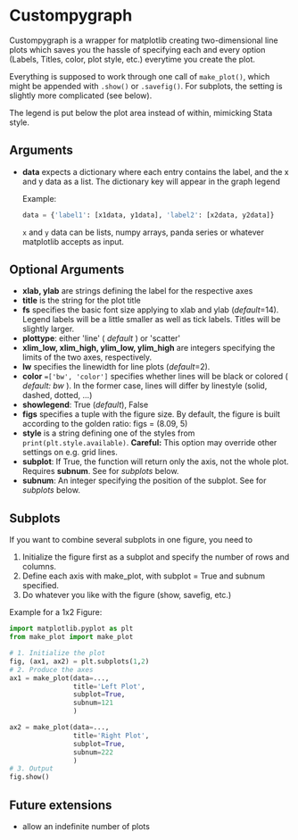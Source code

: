 # Custompygraph
Custompygraph is a wrapper for matplotlib creating two-dimensional line plots which saves you the hassle of specifying each 
and every option (Labels, Titles, color, plot style, etc.) everytime you create the plot.

Everything is supposed to work through one call of `make_plot()`, which might be appended with `.show()` or `.savefig()`. For subplots, the setting is slightly more complicated (see below).


The legend is put below the plot area instead of within, mimicking Stata style.

## Arguments

* **data** expects a dictionary where each entry contains the label, and the x and y data as a list. The dictionary key 
    will appear in the graph legend

    Example:
    ```python
    data = {'label1': [x1data, y1data], 'label2': [x2data, y2data]}
    ```
     `x` and `y` data can be lists, numpy arrays, panda series or whatever matplotlib accepts as input.

## Optional Arguments     

* **xlab, ylab** are strings defining the label for the respective axes
* **title** is the string for the plot title
* **fs** specifies the basic font size applying to xlab and ylab (*default*=14). Legend labels will be a little smaller as well as tick labels.
    Titles will be slightly larger. 
* **plottype**: either 'line' ( *default* ) or 'scatter'
* **xlim_low, xlim_high, ylim_low, ylim_high** are integers specifying the limits of the two axes, respectively.
* **lw** specifies the linewidth for line plots (*default*=2).
* **color** `=['bw', 'color']` specifies whether lines will be black or colored ( *default: bw* ). In the former case, lines will differ by linestyle (solid, dashed, dotted, ...)
* **showlegend**: True (*default*), False 
* **figs** specifies a tuple with the figure size. By default, the figure is built according to the golden ratio: figs = (8.09, 5)
* **style** is a string defining one of the styles from `print(plt.style.available)`. **Careful:** This option may override other settings on e.g. grid lines.
* **subplot**: If True, the function will return only the axis, not the whole plot. Requires **subnum**. See for *subplots* below.
* **subnum**: An integer specifying the position of the subplot. See for *subplots* below.

## Subplots

If you want to combine several subplots in one figure, you need to
1. Initialize the figure first as a subplot and specify the number of rows and columns.
2. Define each axis with make_plot, with subplot = True and subnum specified.
3. Do whatever you like with the figure (show, savefig, etc.)

Example for a 1x2 Figure:
```python
import matplotlib.pyplot as plt
from make_plot import make_plot

# 1. Initialize the plot
fig, (ax1, ax2) = plt.subplots(1,2)
# 2. Produce the axes
ax1 = make_plot(data=...,                
                title='Left Plot',
                subplot=True,
                subnum=121
                )

ax2 = make_plot(data=...,                      
                title='Right Plot',
                subplot=True,
                subnum=222
                )
# 3. Output
fig.show()
```

## Future extensions

* allow an indefinite number of plots
